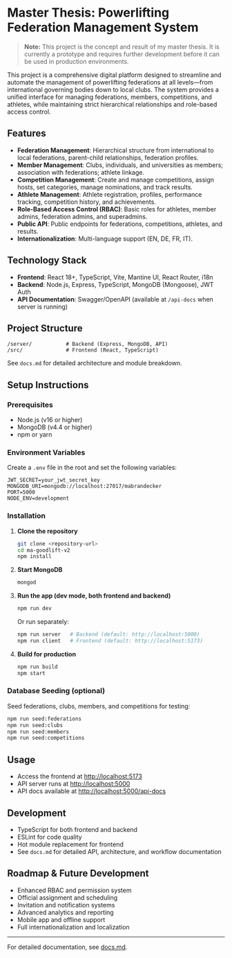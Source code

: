 # Master Thesis: Powerlifting Federation Management System

> **Note:** This project is the concept and result of my master thesis. It is currently a prototype and requires further development before it can be used in production environments.

This project is a comprehensive digital platform designed to streamline and automate the management of powerlifting federations at all levels—from international governing bodies down to local clubs. The system provides a unified interface for managing federations, members, competitions, and athletes, while maintaining strict hierarchical relationships and role-based access control.

## Features
- **Federation Management**: Hierarchical structure from international to local federations, parent-child relationships, federation profiles.
- **Member Management**: Clubs, individuals, and universities as members; association with federations; athlete linkage.
- **Competition Management**: Create and manage competitions, assign hosts, set categories, manage nominations, and track results.
- **Athlete Management**: Athlete registration, profiles, performance tracking, competition history, and achievements.
- **Role-Based Access Control (RBAC)**: Basic roles for athletes, member admins, federation admins, and superadmins.
- **Public API**: Public endpoints for federations, competitions, athletes, and results.
- **Internationalization**: Multi-language support (EN, DE, FR, IT).

## Technology Stack
- **Frontend**: React 18+, TypeScript, Vite, Mantine UI, React Router, i18n
- **Backend**: Node.js, Express, TypeScript, MongoDB (Mongoose), JWT Auth
- **API Documentation**: Swagger/OpenAPI (available at `/api-docs` when server is running)

## Project Structure
```
/server/           # Backend (Express, MongoDB, API)
/src/              # Frontend (React, TypeScript)
```
See `docs.md` for detailed architecture and module breakdown.

## Setup Instructions

### Prerequisites
- Node.js (v16 or higher)
- MongoDB (v4.4 or higher)
- npm or yarn

### Environment Variables
Create a `.env` file in the root and set the following variables:
```
JWT_SECRET=your_jwt_secret_key
MONGODB_URI=mongodb://localhost:27017/mabrandecker
PORT=5000
NODE_ENV=development
```

### Installation
1. **Clone the repository**
   ```bash
   git clone <repository-url>
   cd ma-goodlift-v2
   npm install
   ```
2. **Start MongoDB**
   ```bash
   mongod
   ```
3. **Run the app (dev mode, both frontend and backend)**
   ```bash
   npm run dev
   ```
   Or run separately:
   ```bash
   npm run server   # Backend (default: http://localhost:5000)
   npm run client   # Frontend (default: http://localhost:5173)
   ```
4. **Build for production**
   ```bash
   npm run build
   npm start
   ```

### Database Seeding (optional)
Seed federations, clubs, members, and competitions for testing:
```bash
npm run seed:federations
npm run seed:clubs
npm run seed:members
npm run seed:competitions
```

## Usage
- Access the frontend at [http://localhost:5173](http://localhost:5173)
- API server runs at [http://localhost:5000](http://localhost:5000)
- API docs available at [http://localhost:5000/api-docs](http://localhost:5000/api-docs)

## Development
- TypeScript for both frontend and backend
- ESLint for code quality
- Hot module replacement for frontend
- See `docs.md` for detailed API, architecture, and workflow documentation

## Roadmap & Future Development
- Enhanced RBAC and permission system
- Official assignment and scheduling
- Invitation and notification systems
- Advanced analytics and reporting
- Mobile app and offline support
- Full internationalization and localization

---
For detailed documentation, see [docs.md](./docs.md).
